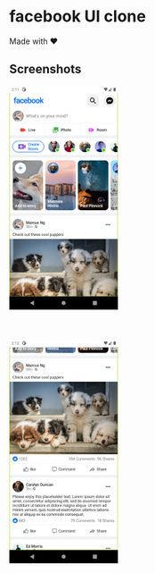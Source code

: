 # facebook UI clone

Made with ❤️️

## Screenshots

<img src='screenshots/home.png' height=400 />
<br/>
<br/>
<br/>
<br/>
<img src='screenshots/home-two.png' height=400 >
